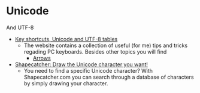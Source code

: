 # Unicode

And UTF-8

- [Key shortcuts, Unicode and UTF-8 tables](https://www.key-shortcut.com/en/)
    - The website contains a collection of useful (for me) tips and tricks regading PC keyboards. Besides other topics you will find
        - [Arrows](https://www.key-shortcut.com/en/writing-systems/35-symbols/arrows/)
- [Shapecatcher: Draw the Unicode character you want!](shapecatcher.com)
    - You need to find a specific Unicode character? With Shapecatcher.com you can search through a database of characters by simply drawing your character.

